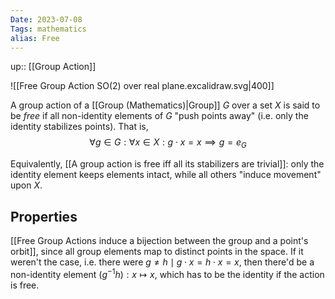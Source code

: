 ```yaml
---
Date: 2023-07-08
Tags: mathematics
alias: Free
---
```

up:: [[Group Action]]

![[Free Group Action SO(2) over real plane.excalidraw.svg|400]]

A group action of a [[Group (Mathematics)|Group]] $G$ over a set $X$ is said to be *free* if all non-identity elements of $G$ "push points away" (i.e. only the identity stabilizes points). That is,
$$\forall g \in G: \forall x \in X: g \cdot x = x\implies g = e_G$$

Equivalently, [[A group action is free iff all its stabilizers are trivial]]: only the identity element keeps elements intact, while all others "induce movement" upon $X$.

## Properties
[[Free Group Actions induce a bijection between the group and a point's orbit]], since all group elements map to distinct points in the space. If it weren't the case, i.e. there were $g \neq h \mid g \cdot x = h \cdot x = x$, then there'd be a non-identity element $(g^{-1} h): x \mapsto x$, which has to be the identity if the action is free.